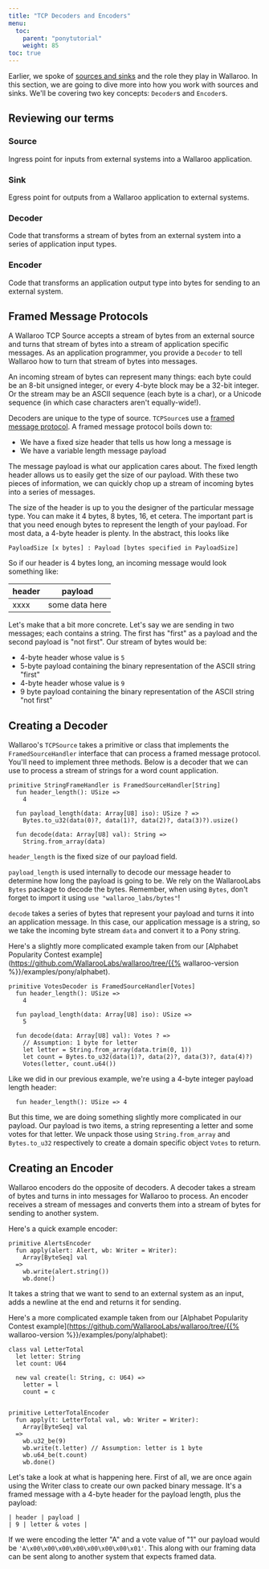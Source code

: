 ```yaml
---
title: "TCP Decoders and Encoders"
menu:
  toc:
    parent: "ponytutorial"
    weight: 85
toc: true
---
```

Earlier, we spoke of [sources and sinks](/core-concepts/) and the role they play in Wallaroo. In this section, we are going to dive more into how you work with sources and sinks. We'll be covering two key concepts: `Decoder`s and `Encoder`s.

## Reviewing our terms

### Source

Ingress point for inputs from external systems into a Wallaroo application.

### Sink

Egress point for outputs from a Wallaroo application to external systems.

### Decoder

Code that transforms a stream of bytes from an external system
into a series of application input types.

### Encoder

Code that transforms an application output type into bytes for
sending to an external system.

## Framed Message Protocols

A Wallaroo TCP Source accepts a stream of bytes from an external source and turns that stream of bytes into a stream of application specific messages. As an application programmer, you provide a `Decoder` to tell Wallaroo how to turn that stream of bytes into messages.

An incoming stream of bytes can represent many things: each byte could be an 8-bit unsigned integer, or every 4-byte block may be a 32-bit integer. Or the stream may be an ASCII sequence (each byte is a char), or a Unicode sequence (in which case characters aren't equally-wide!).

Decoders are unique to the type of source. `TCPSource`s use a [framed message protocol](https://www.codeproject.com/Articles/37496/TCP-IP-Protocol-Design-Message-Framing). A framed message protocol boils down to:

- We have a fixed size header that tells us how long a message is
- We have a variable length message payload

The message payload is what our application cares about. The fixed length header allows us to easily get the size of our payload. With these two pieces of information, we can quickly chop up a stream of incoming bytes into a series of messages.

The size of the header is up to you the designer of the particular message type. You can make it 4 bytes, 8 bytes, 16, et cetera. The important part is that you need enough bytes to represent the length of your payload. For most data, a 4-byte header is plenty. In the abstract, this looks like

```
PayloadSize [x bytes] : Payload [bytes specified in PayloadSize]
```

So if our header is 4 bytes long, an incoming message would look something like:

| header | payload |
| - | - |
| xxxx | some data here |

Let's make that a bit more concrete. Let's say we are sending in two messages; each contains a string. The first has "first" as a payload and the second payload is "not first". Our stream of bytes would be:

- 4-byte header whose value is `5`
- 5-byte payload containing the binary representation of the ASCII string "first"
- 4-byte header whose value is `9`
- 9 byte payload containing the binary representation of the ASCII string "not first"

## Creating a Decoder

Wallaroo's `TCPSource` takes a primitive or class that implements the `FramedSourceHandler` interface that can process a framed message protocol. You'll need to implement three methods. Below is a decoder that we can use to process a stream of strings for a word count application.

```
primitive StringFrameHandler is FramedSourceHandler[String]
  fun header_length(): USize =>
    4

  fun payload_length(data: Array[U8] iso): USize ? =>
    Bytes.to_u32(data(0)?, data(1)?, data(2)?, data(3)?).usize()

  fun decode(data: Array[U8] val): String =>
    String.from_array(data)
```

`header_length` is the fixed size of our payload field.

`payload_length` is used internally to decode our message header to determine how long the payload is going to be. We rely on the WallarooLabs `Bytes` package to decode the bytes. Remember, when using `Bytes`, don't forget to import it using `use "wallaroo_labs/bytes"`!

`decode` takes a series of bytes that represent your payload and turns it into an application message. In this case, our application message is a string, so we take the incoming byte stream `data` and convert it to a Pony string.

Here's a slightly more complicated example taken from our [Alphabet Popularity Contest example](https://github.com/WallarooLabs/wallaroo/tree/{{% wallaroo-version %}}/examples/pony/alphabet).

```
primitive VotesDecoder is FramedSourceHandler[Votes]
  fun header_length(): USize =>
    4

  fun payload_length(data: Array[U8] iso): USize =>
    5

  fun decode(data: Array[U8] val): Votes ? =>
    // Assumption: 1 byte for letter
    let letter = String.from_array(data.trim(0, 1))
    let count = Bytes.to_u32(data(1)?, data(2)?, data(3)?, data(4)?)
    Votes(letter, count.u64())
```

Like we did in our previous example, we're using a 4-byte integer payload length header:

```
  fun header_length(): USize => 4
```

But this time, we are doing something slightly more complicated in our payload. Our payload is two items, a string representing a letter and some votes for that letter. We unpack those using `String.from_array` and `Bytes.to_u32` respectively to create a domain specific object `Votes` to return.

## Creating an Encoder

Wallaroo encoders do the opposite of decoders. A decoder takes a stream of bytes and turns in into messages for Wallaroo to process. An encoder receives a stream of messages and converts them into a stream of bytes for sending to another system.

Here's a quick example encoder:

```
primitive AlertsEncoder
  fun apply(alert: Alert, wb: Writer = Writer):
    Array[ByteSeq] val
  =>
    wb.write(alert.string())
    wb.done()
```

It takes a string that we want to send to an external system as an input, adds a newline at the end and returns it for sending.

Here's a more complicated example taken from our [Alphabet Popularity Contest example](https://github.com/WallarooLabs/wallaroo/tree/{{% wallaroo-version %}}/examples/pony/alphabet):

```
class val LetterTotal
  let letter: String
  let count: U64

  new val create(l: String, c: U64) =>
    letter = l
    count = c


primitive LetterTotalEncoder
  fun apply(t: LetterTotal val, wb: Writer = Writer):
    Array[ByteSeq] val
  =>
    wb.u32_be(9)
    wb.write(t.letter) // Assumption: letter is 1 byte
    wb.u64_be(t.count)
    wb.done()
```

Let's take a look at what is happening here. First of all, we are once again using the Writer class to create our own packed binary message. It's a framed message with a 4-byte header for the payload length, plus the payload:

```
| header | payload |
| 9 | letter & votes |
```

If we were encoding the letter "A" and a vote value of "1" our payload would be `'A\x00\x00\x00\x00\x00\x00\x00\x01'`. This along with our framing data can be sent along to another system that expects framed data.

